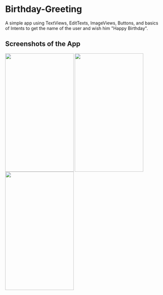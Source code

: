 # Birthday-Greeting
A simple app using TextViews, EditTexts, ImageViews, Buttons, and basics of Intents to get the name of the user and wish him "Happy Birthday".

## Screenshots of the App
<img align="left" src="https://user-images.githubusercontent.com/76843281/105074769-d5a37200-5aae-11eb-8b6d-b77215cd2436.jpg" height="380" width="220"> 
<img align="left" src="https://user-images.githubusercontent.com/76843281/105074776-d76d3580-5aae-11eb-9106-4f348da936d8.jpg" height="380" width="220"> 
<img align="left" src="https://user-images.githubusercontent.com/76843281/105074781-d89e6280-5aae-11eb-81db-b84dce75c8c5.jpg" height="380" width="220">
